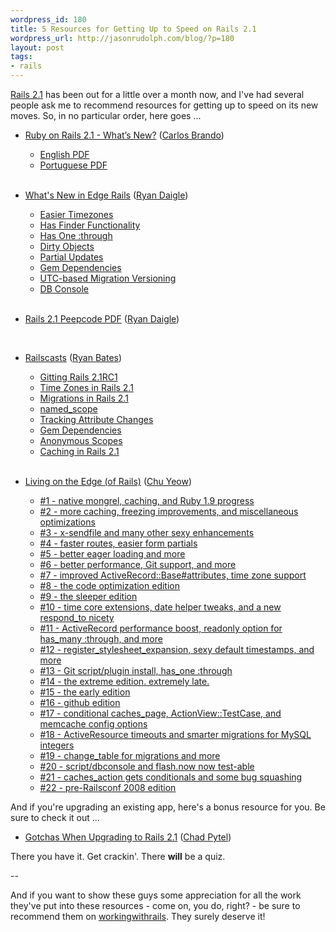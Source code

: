 ```yaml
--- 
wordpress_id: 180
title: 5 Resources for Getting Up to Speed on Rails 2.1
wordpress_url: http://jasonrudolph.com/blog/?p=180
layout: post
tags:
- rails
---
```

[Rails 2.1](http://blog.rubyonrails.org/2008/6/1/rails-2-1-time-zones-dirty-caching-gem-dependencies-caching-etc "Riding Rails: Rails 2.1: Time zones, dirty, caching, gem dependencies, caching, etc") has been out for a little over a month now, and I've had several people ask me to recommend resources for getting up to speed on its new moves.  So, in no particular order, here goes ...

* [Ruby on Rails 2.1 - What’s New?](http://www.nomedojogo.com/2008/06/09/new-free-book-ruby-on-rails-21-whats-new/ "Nome do Jogo - New Free Book: Ruby on Rails 2.1 - What's new?") ([Carlos Brando](http://www.workingwithrails.com/person/8137-carlos-brando "Recommend Carlos Brando on workingwithrails.com"))
  * [English PDF](http://www.nomedojogo.com/livro/carlosbrando-rubyonrails21_en.pdf "Ruby on Rails 2.1 - What's new? (English Translation)")
  * [Portuguese PDF](http://www.nomedojogo.com/livro/carlosbrando-rubyonrails21.pdf "Ruby on Rails 2.1 - What's new? (Original Portuguese Edition)")
<br/><br/>

* [What's New in Edge Rails](http://ryandaigle.com/ "Ryan's Scraps") ([Ryan Daigle](http://www.workingwithrails.com/person/7379 "Recommend Ryan Daigle on workingwithrails.com"))
  * [Easier Timezones](http://ryandaigle.com/articles/2008/1/25/what-s-new-in-edge-rails-easier-timezones "Ryan's Scraps: What's New in Edge Rails: Easier Timezones")
  * [Has Finder Functionality](http://ryandaigle.com/articles/2008/3/24/what-s-new-in-edge-rails-has-finder-functionality "Ryan's Scraps: What's New in Edge Rails: Has Finder Functionality")
  * [Has One :through](http://ryandaigle.com/articles/2008/3/24/what-s-new-in-edge-rails-has-one-through "Ryan's Scraps: What's New in Edge Rails: Has One :through")
  * [Dirty Objects](http://ryandaigle.com/articles/2008/3/31/what-s-new-in-edge-rails-dirty-objects "Ryan's Scraps: What's New in Edge Rails: Dirty Objects")
  * [Partial Updates](http://ryandaigle.com/articles/2008/4/1/what-s-new-in-edge-rails-partial-updates "Ryan's Scraps: What's New in Edge Rails: Partial Updates")
  * [Gem Dependencies](http://ryandaigle.com/articles/2008/4/1/what-s-new-in-edge-rails-gem-dependencies "Ryan's Scraps: What's New in Edge Rails: Gem Dependencies")
  * [UTC-based Migration Versioning](http://ryandaigle.com/articles/2008/4/2/what-s-new-in-edge-rails-utc-based-migration-versioning "Ryan's Scraps: What's New in Edge Rails: UTC-based Migration Versioning")
  * [DB Console](http://ryandaigle.com/articles/2008/5/13/what-s-new-in-edge-rails-db-console "Ryan's Scraps: What's New in Edge Rails: DB Console")
<br/><br/>

* [Rails 2.1 Peepcode PDF](http://peepcode.com/products/rails2-pdf "Rails2 PDF") ([Ryan Daigle](http://www.workingwithrails.com/person/7379 "Recommend Ryan Daigle on workingwithrails.com"))
<br/>

* [Railscasts](http://railscasts.com "Railscasts") ([Ryan Bates](http://workingwithrails.com/person/6491-ryan-bates "Recommend Ryan Bates on workingwithrails.com"))
  * [Gitting Rails 2.1RC1](http://railscasts.com/episodes/105 "Railscasts - Gitting Rails 2.1 RC1") 
  * [Time Zones in Rails 2.1](http://railscasts.com/episodes/106 "Railscasts - Time Zones in Rails 2.1")
  * [Migrations in Rails 2.1](http://railscasts.com/episodes/107 "Railscasts - Migrations in Rails 2.1")
  * [named_scope](http://railscasts.com/episodes/108 "Railscasts - named_scope")
  * [Tracking Attribute Changes](http://railscasts.com/episodes/109 "Railscasts - Tracking Attribute Changes")
  * [Gem Dependencies](http://railscasts.com/episodes/110 "Railscasts - Gem Dependencies")
  * [Anonymous Scopes](http://railscasts.com/episodes/111 "Railscasts - Advanced Search Form")
  * [Caching in Rails 2.1](http://railscasts.com/episodes/112 "Railscasts - Anonymous Scopes")
<br/><br/>

* [Living on the Edge (of Rails)](http://blog.codefront.net/category/edge-rails/ "Edge Rails | redemption in a blog") ([Chu Yeow](http://www.workingwithrails.com/person/5957-cheah-chu-yeow "Recommend Chu Yeow on workingwithrails.com"))
  * [#1 - native mongrel, caching, and Ruby 1.9 progress](http://blog.codefront.net/2008/01/02/whats-new-on-edge-rails-the-pilot/ "Living on the Edge (of Rails) - the pilot | redemption in a blog")
  * [#2 - more caching, freezing improvements, and miscellaneous optimizations](http://blog.codefront.net/2008/01/09/living-on-the-edge-of-rails-1st-week-of-the-year-edition/ "Living on the Edge (of Rails) - 1st week of the year edition | redemption in a blog")
  * [#3 - x-sendfile and many other sexy enhancements](http://blog.codefront.net/2008/01/16/living-on-the-edge-of-rails-3-x-sendfile-and-many-other-sexy-enhancements/ "Living on the Edge (of Rails) #3 - X-Sendfile and many other sexy enhancements | redemption in a blog")
  * [#4 - faster routes, easier form partials](http://blog.codefront.net/2008/01/23/living-on-the-edge-of-rails-4-faster-routes-easier-form-partials/ "Living on the edge (of Rails) #4 - faster routes, easier form partials | redemption in a blog")
  * [#5 - better eager loading and more](http://blog.codefront.net/2008/01/30/living-on-the-edge-of-rails-5-better-eager-loading-and-more/ "Living on the edge (of Rails) #5 - better eager loading and more | redemption in a blog")
  * [#6 - better performance, Git support, and more](http://blog.codefront.net/2008/02/06/living-on-the-edge-of-rails-6-better-performance-git-support-and-more/ "Living on the edge (of Rails) #6 - better performance, Git support, and more | redemption in a blog")
  * [#7 - improved ActiveRecord::Base#attributes, time zone support](http://blog.codefront.net/2008/02/13/living-on-the-edge-of-rails-7-improved-activerecordbaseattributes-time-zone-support/ "Living on the edge (of Rails) #7 - improved ActiveRecord::Base#attributes, time zone support | redemption in a blog")
  * [#8 - the code optimization edition](http://blog.codefront.net/2008/02/19/living-on-the-edge-of-rails-8-the-code-optimization-edition/ "Living on the edge (of Rails) #8 - the code optimization edition | redemption in a blog")
  * [#9 - the sleeper edition](http://blog.codefront.net/2008/02/27/living-on-the-edge-of-rails-9-the-sleeper-edition/ "Living on the edge (of Rails) #9 - the sleeper edition | redemption in a blog")
  * [#10 - time core extensions, date helper tweaks, and a new respond_to nicety](http://blog.codefront.net/2008/03/05/living-on-the-edge-of-rails-10/ "Living on the edge (of Rails) #10 | redemption in a blog")
  * [#11 - ActiveRecord performance boost, readonly option for has_many :through, and more](http://blog.codefront.net/2008/03/12/living-on-the-edge-of-rails-11/ "Living on the edge (of Rails) #11 | redemption in a blog")
  * [#12 - register\_stylesheet\_expansion, sexy default timestamps, and more](http://blog.codefront.net/2008/03/20/living-on-the-edge-of-rails-12/ "Living on the edge (of Rails) #12 | redemption in a blog")
  * [#13 - Git script/plugin install, has_one :through](http://blog.codefront.net/2008/03/27/living-on-the-edge-of-rails-13-git-scriptplugin-install-has_one-through/ "Living on the edge (of Rails) #13 - Git script/plugin install, has_one :through | redemption in a blog")
  * [#14 - the extreme edition. extremely late.](http://blog.codefront.net/2008/04/05/living-on-the-edge-of-rails-14-the-extreme-edition-extremely-late/ "Living on the edge (of Rails) #14 - the extreme edition. Extremely late. | redemption in a blog")
  * [#15 - the early edition](http://blog.codefront.net/2008/04/06/living-on-the-edge-of-rails-15-the-early-edition/ "Living on the edge (of Rails) #15 - the early edition | redemption in a blog")
  * [#16 - github edition](http://blog.codefront.net/2008/04/13/living-on-the-edge-of-rails-16-github-edition/ "Living on the edge (of Rails) #16 - Github edition | redemption in a blog")
  * [#17 - conditional caches_page, ActionView::TestCase, and memcache config options](http://blog.codefront.net/2008/04/20/living-on-the-edge-of-rails-17/ "Living on the edge (of Rails) #17 | redemption in a blog")
  * [#18 - ActiveResource timeouts and smarter migrations for MySQL integers](http://blog.codefront.net/2008/04/27/living-on-the-edge-of-rails-18/ "Living on the edge (of Rails) #18 | redemption in a blog")
  * [#19 - change_table for migrations and more](http://blog.codefront.net/2008/05/04/living-on-the-edge-of-rails-19-change_table-for-migrations-and-more/ "Living on the edge (of Rails) #19 - change_table for migrations and more | redemption in a blog")
  * [#20 - script/dbconsole and flash.now now test-able](http://blog.codefront.net/2008/05/11/living-on-the-edge-of-rails-20-scriptdbconsole-and-flashnow-now-test-able/ "Living on the edge (of Rails) #20 - script/dbconsole and flash.now now test-able | redemption in a blog")
  * [#21 - caches_action gets conditionals and some bug squashing](http://blog.codefront.net/2008/05/18/living-on-the-edge-of-rails-21/ "Living on the edge (of Rails) #21 | redemption in a blog")
  * [#22 - pre-Railsconf 2008 edition](http://blog.codefront.net/2008/05/25/living-on-the-edge-of-rails-22-pre-railsconf-2008-edition/ "Living on the edge (of Rails) #22 - pre-Railsconf 2008 edition | redemption in a blog")

And if you're upgrading an existing app, here's a bonus resource for you.  Be sure to check it out ...

* [Gotchas When Upgrading to Rails 2.1](http://giantrobots.thoughtbot.com/2008/6/19/gotchas-when-upgrading-to-rails-2-1 ":: GIANT ROBOTS SMASHING INTO OTHER GIANT ROBOTS :: Gotchas When Upgrading to Rails 2.1") ([Chad Pytel](http://www.workingwithrails.com/person/5509-chad-pytel "Recommend Chad Pytel on workingwithrails.com"))

There you have it.  Get crackin'.  There **will** be a quiz.

--

And if you want to show these guys some appreciation for all the work they've put into these resources - come on, you do, right? - be sure to recommend them on [workingwithrails](http://www.workingwithrails.com "Working With Rails").   They surely deserve it!
